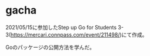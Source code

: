 # gacha

2021/05/15に参加したStep up Go for Students 3-3(https://mercari.connpass.com/event/211498/)にて作成。

Goのパッケージの公開方法を学んだ。
